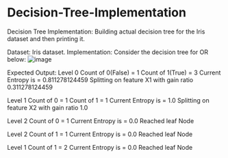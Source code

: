# Decision-Tree-Implementation

Decision Tree Implementation: Building actual decision tree for the Iris dataset and then printing it.

Dataset: Iris dataset. Implementation: Consider the decision tree for OR below: 
![image](https://user-images.githubusercontent.com/44226727/214092238-6b3af06c-414e-4e62-8ecd-ac0b1948c91b.png)


Expected Output: 
Level 0 Count of 0(False) = 1 Count of 1(True) = 3 Current Entropy is = 0.811278124459 Splitting on feature X1 with gain ratio 0.311278124459

Level 1 Count of 0 = 1 Count of 1 = 1 Current Entropy is = 1.0 Splitting on feature X2 with gain ratio 1.0

Level 2 Count of 0 = 1 Current Entropy is = 0.0 Reached leaf Node

Level 2 Count of 1 = 1 Current Entropy is = 0.0 Reached leaf Node

Level 1 Count of 1 = 2 Current Entropy is = 0.0 Reached leaf Node
